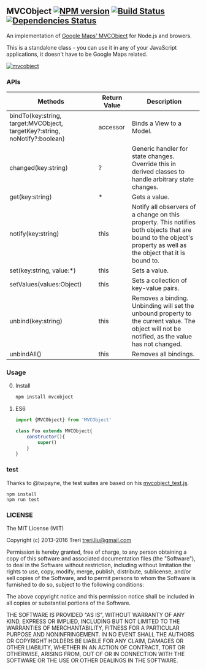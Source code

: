## MVCObject [![NPM version](https://badge.fury.io/js/mvcobject.png)](http://badge.fury.io/js/mvcobject) [![Build Status](https://travis-ci.org/Treri/MVCObject.png)](https://travis-ci.org/Treri/MVCObject) [![Dependencies Status](https://david-dm.org/Treri/MVCObject.png)](https://david-dm.org/Treri/MVCObject)

An implementation of [Google Maps' MVCObject](https://web.archive.org/web/20140331075724/https://developers.google.com/maps/articles/mvcfun) for Node.js and browers.

This is a standalone class - you can use it in any of your JavaScript applications, it doesn't have to be Google Maps related.

[![mvcobject](https://nodei.co/npm/mvcobject.png?compact=true)](https://nodei.co/npm/mvcobject)

### APIs

Methods | Return Value | Description
----- | ----- | -----
bindTo(key:string, target:MVCObject, targetKey?:string, noNotify?:boolean) | accessor | Binds a View to a Model.
changed(key:string) | ? | Generic handler for state changes. Override this in derived classes to handle arbitrary state changes.
get(key:string) | * | Gets a value.
notify(key:string) | this | Notify all observers of a change on this property. This notifies both objects that are bound to the object's property as well as the object that it is bound to.
set(key:string, value:*) | this | Sets a value.
setValues(values:Object) | this | Sets a collection of key-value pairs.
unbind(key:string) | this | Removes a binding. Unbinding will set the unbound property to the current value. The object will not be notified, as the value has not changed.
unbindAll() | this | Removes all bindings.

### Usage
0. Install

    ```bash
    npm install mvcobject
    ```

1. ES6

    ```js
    import {MVCObject} from 'MVCObject'

    class Foo extends MVCObject{
        constructor(){
            super()
        }
    }
    ```

### test
Thanks to @twpayne, the test suites are based on his [mvcobject_test.js](https://github.com/twpayne/mvcobject/blob/master/src/mvc/mvcobject_test.js).

    npm install
    npm run test

### LICENSE
The MIT License (MIT)

Copyright (c) 2013-2016 Treri treri.liu@gmail.com

Permission is hereby granted, free of charge, to any person obtaining a copy
of this software and associated documentation files (the "Software"), to deal
in the Software without restriction, including without limitation the rights
to use, copy, modify, merge, publish, distribute, sublicense, and/or sell
copies of the Software, and to permit persons to whom the Software is
furnished to do so, subject to the following conditions:

The above copyright notice and this permission notice shall be included in
all copies or substantial portions of the Software.

THE SOFTWARE IS PROVIDED "AS IS", WITHOUT WARRANTY OF ANY KIND, EXPRESS OR
IMPLIED, INCLUDING BUT NOT LIMITED TO THE WARRANTIES OF MERCHANTABILITY,
FITNESS FOR A PARTICULAR PURPOSE AND NONINFRINGEMENT. IN NO EVENT SHALL THE
AUTHORS OR COPYRIGHT HOLDERS BE LIABLE FOR ANY CLAIM, DAMAGES OR OTHER
LIABILITY, WHETHER IN AN ACTION OF CONTRACT, TORT OR OTHERWISE, ARISING FROM,
OUT OF OR IN CONNECTION WITH THE SOFTWARE OR THE USE OR OTHER DEALINGS IN
THE SOFTWARE.
